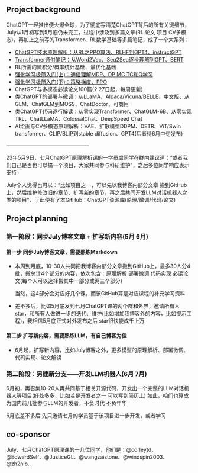 
## Project background
ChatGPT一经推出便火爆全球，为了彻底写清楚ChatGPT背后的所有关键细节，July从1月初写到5月底仍未完工，过程中涉及到多篇文章(RL 论文 项目 CV多模态)，再加上之前写的Transformer、RL数学基础等多篇笔记，成了一个大系列：

- [ChatGPT技术原理解析：从RL之PPO算法、RLHF到GPT4、instructGPT](https://github.com/julycoding/ChatGPT_principle_fine-tuning_code_paper/blob/main/ChatGPT%E6%8A%80%E6%9C%AF%E5%8E%9F%E7%90%86%E8%A7%A3%E6%9E%90%EF%BC%9A%E4%BB%8ERL%E4%B9%8BPPO%E7%AE%97%E6%B3%95%E3%80%81RLHF%E5%88%B0GPT4%E3%80%81instructGPT.md)
- [Transformer通俗笔记：从Word2Vec、Seq2Seq逐步理解到GPT、BERT](https://github.com/julycoding/ChatGPT_principle_fine-tuning_code_paper/blob/main/Transformer%E9%80%9A%E4%BF%97%E7%AC%94%E8%AE%B0%EF%BC%9A%E4%BB%8EWord2Vec%E3%80%81Seq2Seq%E9%80%90%E6%AD%A5%E7%90%86%E8%A7%A3%E5%88%B0GPT%E3%80%81BERT.md)
- RL所需的微积分/概率统计基础、最优化基础
- [强化学习极简入门(上)：通俗理解MDP、DP MC TC和Q学习](https://github.com/julycoding/ChatGPT_principle_fine-tuning_code_paper/blob/main/%E5%BC%BA%E5%8C%96%E5%AD%A6%E4%B9%A0%E6%9E%81%E7%AE%80%E5%85%A5%E9%97%A8%EF%BC%9A%E9%80%9A%E4%BF%97%E7%90%86%E8%A7%A3MDP%E3%80%81DP%20MC%20TC%E5%92%8CQ%E5%AD%A6%E4%B9%A0%E3%80%81%E7%AD%96%E7%95%A5%E6%A2%AF%E5%BA%A6%E3%80%81PPO.md)
- [强化学习极简入门(下)：策略梯度、PPO](https://github.com/julycoding/ChatGPT_principle_fine-tuning_code_paper/blob/main/%E5%BC%BA%E5%8C%96%E5%AD%A6%E4%B9%A0%E6%9E%81%E7%AE%80%E5%85%A5%E9%97%A8%E4%B8%8B%EF%BC%9A%E9%80%9A%E4%BF%97%E7%90%86%E8%A7%A3MDP%E3%80%81DP%20MC%20TC%E5%92%8CQ%E5%AD%A6%E4%B9%A0%E3%80%81%E7%AD%96%E7%95%A5%E6%A2%AF%E5%BA%A6%E3%80%81PPO.md) 
- ChatGPT与多模态必读论文100篇(2.27日起，每周更新)
- 类ChatGPT的部署与微调：从LLaMA、Alpaca/Vicuna/BELLE、中文版、从GLM、ChatGLM到MOSS、ChatDoctor、可商用
- 类ChatGPT代码逐行解读：从零实现Transformer、ChatGLM-6B、从零实现TRL、ChatLLaMA、ColossalChat、DeepSpeed Chat
- AI绘画与CV多模态原理解析：VAE、扩散模型DDPM、DETR、ViT/Swin transformer、CLIP/BLIP到stable diffusion、GPT4(后者待6月中旬发布)

————————————————

23年5月9日，七月ChatGPT原理解析课的一学员虞同学在群内建议道：“或者我们自己是否也可以搞一个项目，大家共同参与科研维护”，之后多位同学响应表示支持

July个人觉得也可以：“比如项目之一，可以先以我博客内部分文章 搬到GitHub上，然后维护修改旧的章节、扩写新的章节，再之后共同开发LLM对话机器人之类的项目”，于此便有了本GitHub：ChatGPT资源库(原理/微调/代码/论文)

## Project planning
### 第一阶段：同步July博客文章 + 扩写新内容(5月 6月)

#### 第一步 同步July博客文章，需要熟练Markdown
- 本周到月底，10-30人共同把我博客内部分文章搬到GitHub上，最多30人分4批，搬总计4个部分的内容，依次包含：原理解析 部署微调 代码实现 必读论文(每个人可以选择搬其中一部分或两三个部分)

  当然，这4部分会对应好几个课，而该GitHub算是对应课程的补充学习资料
- 差不多后，比如5月底发到七月ChatGPT课的两个群和外界，邀请所有人star，和所有人做进一步的迭代、维护(比如增加我博客外的内容，比如提示工程)，我相信5月底正式对外发布之后 star很快能成千上万

#### 第二步 扩写新内容，需要熟练LLM，有自己博客为佳
- 6月起，扩写新内容，比如July博客之外，更多模型的原理解析、部署微调、代码实现、论文解读

### 第二阶段：另建新分支——开发LLM机器人(6月 7月)

6月初，再召集10-20人再共同基于相关开源代码，开发出一个完整的LLM对话机器人等项目(好处多多，比如若是开发者之一 可以写到简历上)
如此，咱们也算成为国内前几批参与LLM的开发者，不负时代 不负年华

6月底差不多后 先只邀请七月的学员基于该项目进一步开发，或者学习

## co-sponsor

July、七月ChatGPT原理课的十几位同学，他们是：@corleytd、@EdwardSelf、@JusticeGL、@wangzaistone、@windspin2003、@zh2nlp..
